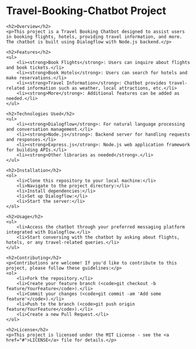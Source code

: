 <!DOCTYPE html>
<html lang="en">
<head>
    <meta charset="UTF-8">
    <meta name="viewport" content="width=device-width, initial-scale=1.0">
</head>
<body>
    <h1>Travel-Booking-Chatbot Project</h1>

    <h2>Overview</h2>
    <p>This project is a Travel Booking Chatbot designed to assist users in booking flights, hotels, providing travel information, and more. The chatbot is built using Dialogflow with Node.js backend.</p>

    <h2>Features</h2>
    <ul>
        <li><strong>Book Flights</strong>: Users can inquire about flights and book tickets.</li>
        <li><strong>Book Hotels</strong>: Users can search for hotels and make reservations.</li>
        <li><strong>Travel Information</strong>: Chatbot provides travel-related information such as weather, local attractions, etc.</li>
        <li><strong>More</strong>: Additional features can be added as needed.</li>
    </ul>

    <h2>Technologies Used</h2>
    <ul>
        <li><strong>Dialogflow</strong>: For natural language processing and conversation management.</li>
        <li><strong>Node.js</strong>: Backend server for handling requests and responses.</li>
        <li><strong>Express.js</strong>: Node.js web application framework for building APIs.</li>
        <li><strong>Other libraries as needed</strong>.</li>
    </ul>

    <h2>Installation</h2>
    <ol>
        <li>Clone this repository to your local machine:</li>
        <li>Navigate to the project directory:</li>
        <li>Install dependencies:</li>
        <li>Set up Dialogflow:</li>
        <li>Start the server:</li>
    </ol>

    <h2>Usage</h2>
    <ul>
        <li>Access the chatbot through your preferred messaging platform integrated with Dialogflow.</li>
        <li>Start conversing with the chatbot by asking about flights, hotels, or any travel-related queries.</li>
    </ul>

    <h2>Contributing</h2>
    <p>Contributions are welcome! If you'd like to contribute to this project, please follow these guidelines:</p>
    <ol>
        <li>Fork the repository.</li>
        <li>Create your feature branch (<code>git checkout -b feature/YourFeature</code>).</li>
        <li>Commit your changes (<code>git commit -am 'Add some feature'</code>).</li>
        <li>Push to the branch (<code>git push origin feature/YourFeature</code>).</li>
        <li>Create a new Pull Request.</li>
    </ol>

    <h2>License</h2>
    <p>This project is licensed under the MIT License - see the <a href="#">LICENSE</a> file for details.</p>
</body>
</html>
